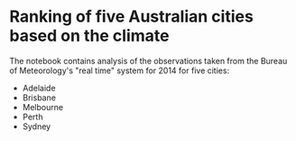 # Ranking of five Australian cities based on the climate

The notebook contains analysis of the observations taken from the Bureau of Meteorology's "real time" system for 2014
for five cities:
* Adelaide
* Brisbane
* Melbourne
* Perth
* Sydney




